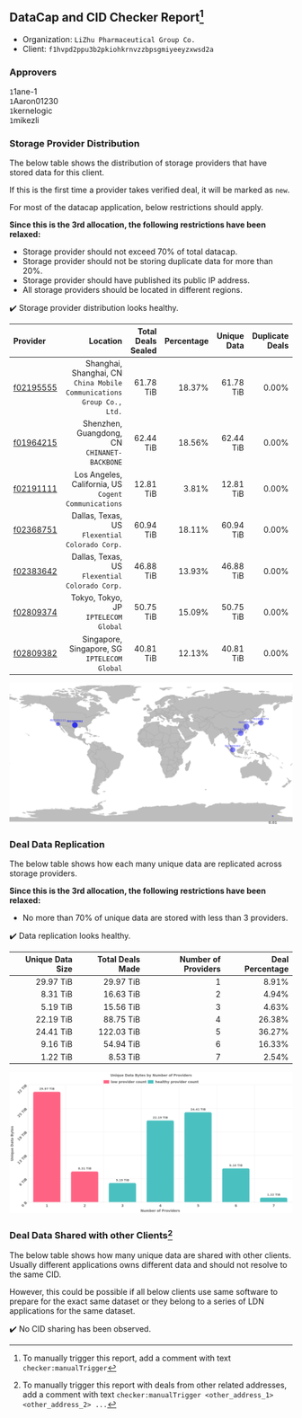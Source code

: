## DataCap and CID Checker Report[^1]
 - Organization: `LiZhu Pharmaceutical Group Co.`
 - Client: `f1hvpd2ppu3b2pkiohkrnvzzbpsgmiyeeyzxwsd2a`
### Approvers
`1`1ane-1<br/>`1`Aaron01230<br/>`1`kernelogic<br/>`1`mikezli

### Storage Provider Distribution
The below table shows the distribution of storage providers that have stored data for this client.

If this is the first time a provider takes verified deal, it will be marked as `new`.

For most of the datacap application, below restrictions should apply.

**Since this is the 3rd allocation, the following restrictions have been relaxed:**
 - Storage provider should not exceed 70% of total datacap.
 - Storage provider should not be storing duplicate data for more than 20%.
 - Storage provider should have published its public IP address.
 - All storage providers should be located in different regions.

✔️ Storage provider distribution looks healthy.

| Provider                                              |                                                                 Location | Total Deals Sealed | Percentage | Unique Data | Duplicate Deals |
| :---------------------------------------------------- | -----------------------------------------------------------------------: | -----------------: | ---------: | ----------: | --------------: |
| [f02195555](https://filfox.info/en/address/f02195555) | Shanghai, Shanghai, CN<br/>`China Mobile Communications Group Co., Ltd.` |          61.78 TiB |     18.37% |   61.78 TiB |           0.00% |
| [f01964215](https://filfox.info/en/address/f01964215) |                          Shenzhen, Guangdong, CN<br/>`CHINANET-BACKBONE` |          62.44 TiB |     18.56% |   62.44 TiB |           0.00% |
| [f02191111](https://filfox.info/en/address/f02191111) |                  Los Angeles, California, US<br/>`Cogent Communications` |          12.81 TiB |      3.81% |   12.81 TiB |           0.00% |
| [f02368751](https://filfox.info/en/address/f02368751) |                        Dallas, Texas, US<br/>`Flexential Colorado Corp.` |          60.94 TiB |     18.11% |   60.94 TiB |           0.00% |
| [f02383642](https://filfox.info/en/address/f02383642) |                        Dallas, Texas, US<br/>`Flexential Colorado Corp.` |          46.88 TiB |     13.93% |   46.88 TiB |           0.00% |
| [f02809374](https://filfox.info/en/address/f02809374) |                                  Tokyo, Tokyo, JP<br/>`IPTELECOM Global` |          50.75 TiB |     15.09% |   50.75 TiB |           0.00% |
| [f02809382](https://filfox.info/en/address/f02809382) |                          Singapore, Singapore, SG<br/>`IPTELECOM Global` |          40.81 TiB |     12.13% |   40.81 TiB |           0.00% |

<img src="https://raw.githubusercontent.com/data-preservation-programs/filplus-checker-assets/main/filecoin-project/filecoin-plus-large-datasets/issues/2142/1695606757143.png"/>

### Deal Data Replication
The below table shows how each many unique data are replicated across storage providers.


**Since this is the 3rd allocation, the following restrictions have been relaxed:**
- No more than 70% of unique data are stored with less than 3 providers.

✔️ Data replication looks healthy.

| Unique Data Size | Total Deals Made | Number of Providers | Deal Percentage |
| ---------------: | ---------------: | ------------------: | --------------: |
|        29.97 TiB |        29.97 TiB |                   1 |           8.91% |
|         8.31 TiB |        16.63 TiB |                   2 |           4.94% |
|         5.19 TiB |        15.56 TiB |                   3 |           4.63% |
|        22.19 TiB |        88.75 TiB |                   4 |          26.38% |
|        24.41 TiB |       122.03 TiB |                   5 |          36.27% |
|         9.16 TiB |        54.94 TiB |                   6 |          16.33% |
|         1.22 TiB |         8.53 TiB |                   7 |           2.54% |

<img src="https://raw.githubusercontent.com/data-preservation-programs/filplus-checker-assets/main/filecoin-project/filecoin-plus-large-datasets/issues/2142/1695606758343.png"/>

### Deal Data Shared with other Clients[^3]
The below table shows how many unique data are shared with other clients.
Usually different applications owns different data and should not resolve to the same CID.

However, this could be possible if all below clients use same software to prepare for the exact same dataset or they belong to a series of LDN applications for the same dataset.

✔️ No CID sharing has been observed.

[^1]: To manually trigger this report, add a comment with text `checker:manualTrigger`

[^2]: Deals from those addresses are combined into this report as they are specified with `checker:manualTrigger`

[^3]: To manually trigger this report with deals from other related addresses, add a comment with text `checker:manualTrigger <other_address_1> <other_address_2> ...`
